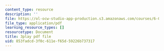 ```yaml
---
content_type: resource
description: ''
file: https://ol-ocw-studio-app-production.s3.amazonaws.com/courses/6-0001-introduction-to-computer-science-and-programming-in-python-fall-2016/853fadcd3f0c611ef65d59226b737317_mrvBnZIEsZY.pdf
file_type: application/pdf
learning_resource_types: []
resourcetype: Document
title: 3play pdf file
uid: 853fadcd-3f0c-611e-f65d-59226b737317
---
```

